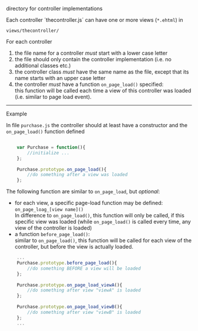 directory for controller implementations


Each controller ´thecontroller.js´ can have one or more views (`*.ehtml`) in
```
views/thecontroller/
```

For each controller

 1. the file name for a controller _must_ start with a lower case letter
 1. the file should only contain the controller implementation (i.e. no additional classes etc.)
 1. the controller class _must_ have the same name as the file, except that its name starts with an upper case letter
 1. the controller _must_ have a function `on_page_load()` specified:<br>
    this function will be called each time a view of this controller was loaded (i.e. similar to page load event).

---

Example

In file `purchase.js` the controller should at least have a constructor and the `on_page_load()` function defined

```javascript

    var Purchase = function(){
    	//initialize ...
    };
    
    Purchase.prototype.on_page_load(){
    	//do something after a view was loaded
    };
```    

The following function are similar to `on_page_load`, but _optional_:
 
 * for each view, a specific page-load function may be defined:<br>
   `on_page_loag_[view name]()`
   <br>In difference to `on_page_load()`, this function will only be called, if
   this specific view was loaded (while `on_page_load()` is called every time,
   any view of the controller is loaded)
 * a function `before_page_load()`:<br>
   similar to `on_page_load()`, this function will be called for each view of the controller,
   but before the view is actually loaded.

```javascript
    ...
    Purchase.prototype.before_page_load(){
    	//do something BEFORE a view will be loaded
    };
    
    Purchase.prototype.on_page_load_viewA(){
    	//do something after view "viewA" is loaded
    };
    
    Purchase.prototype.on_page_load_viewB(){
    	//do something after view "viewB" is loaded
    };
    ...
    
```